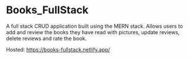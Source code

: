 # Books_FullStack

A full stack CRUD application built using the MERN stack.
Allows users to add and review the books they have read with pictures, update reviews, delete reviews and rate the book.

Hosted: https://books-fullstack.netlify.app/
